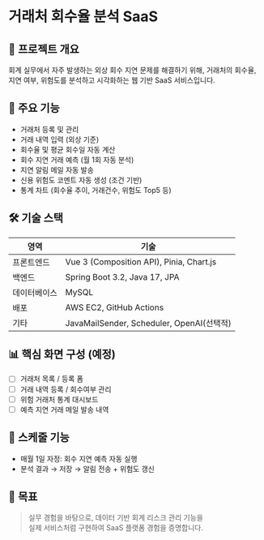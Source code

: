 # 거래처 회수율 분석 SaaS

## 🧾 프로젝트 개요
회계 실무에서 자주 발생하는 외상 회수 지연 문제를 해결하기 위해,
거래처의 회수율, 지연 여부, 위험도를 분석하고 시각화하는 웹 기반 SaaS 서비스입니다.

## 🎯 주요 기능
- 거래처 등록 및 관리
- 거래 내역 입력 (외상 기준)
- 회수율 및 평균 회수일 자동 계산
- 회수 지연 거래 예측 (월 1회 자동 분석)
- 지연 알림 메일 자동 발송
- 신용 위험도 코멘트 자동 생성 (조건 기반)
- 통계 차트 (회수율 추이, 거래건수, 위험도 Top5 등)

## 🛠 기술 스택
| 영역 | 기술 |
|------|------|
| 프론트엔드 | Vue 3 (Composition API), Pinia, Chart.js |
| 백엔드 | Spring Boot 3.2, Java 17, JPA |
| 데이터베이스 | MySQL |
| 배포 | AWS EC2, GitHub Actions |
| 기타 | JavaMailSender, Scheduler, OpenAI(선택적) |

## 📊 핵심 화면 구성 (예정)
- [ ] 거래처 목록 / 등록 폼
- [ ] 거래 내역 등록 / 회수여부 관리
- [ ] 위험 거래처 통계 대시보드
- [ ] 예측 지연 거래 메일 발송 내역

## 🔄 스케줄 기능
- 매월 1일 자정: 회수 지연 예측 자동 실행
- 분석 결과 → 저장 → 알림 전송 + 위험도 갱신

## 🚀 목표
> 실무 경험을 바탕으로, 데이터 기반 회계 리스크 관리 기능을  
> 실제 서비스처럼 구현하여 SaaS 플랫폼 경험을 증명합니다.
